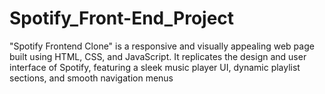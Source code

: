 # Spotify_Front-End_Project
"Spotify Frontend Clone" is a responsive and visually appealing web page built using HTML, CSS, and JavaScript. It replicates the design and user interface of Spotify, featuring a sleek music player UI, dynamic playlist sections, and smooth navigation menus
